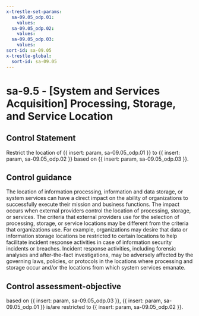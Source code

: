```yaml
---
x-trestle-set-params:
  sa-09.05_odp.01:
    values:
  sa-09.05_odp.02:
    values:
  sa-09.05_odp.03:
    values:
sort-id: sa-09.05
x-trestle-global:
  sort-id: sa-09.05
---
```


# sa-9.5 - \[System and Services Acquisition\] Processing, Storage, and Service Location

## Control Statement

Restrict the location of {{ insert: param, sa-09.05_odp.01 }} to {{ insert: param, sa-09.05_odp.02 }} based on {{ insert: param, sa-09.05_odp.03 }}.

## Control guidance

The location of information processing, information and data storage, or system services can have a direct impact on the ability of organizations to successfully execute their mission and business functions. The impact occurs when external providers control the location of processing, storage, or services. The criteria that external providers use for the selection of processing, storage, or service locations may be different from the criteria that organizations use. For example, organizations may desire that data or information storage locations be restricted to certain locations to help facilitate incident response activities in case of information security incidents or breaches. Incident response activities, including forensic analyses and after-the-fact investigations, may be adversely affected by the governing laws, policies, or protocols in the locations where processing and storage occur and/or the locations from which system services emanate.

## Control assessment-objective

based on {{ insert: param, sa-09.05_odp.03 }}, {{ insert: param, sa-09.05_odp.01 }} is/are restricted to {{ insert: param, sa-09.05_odp.02 }}.
